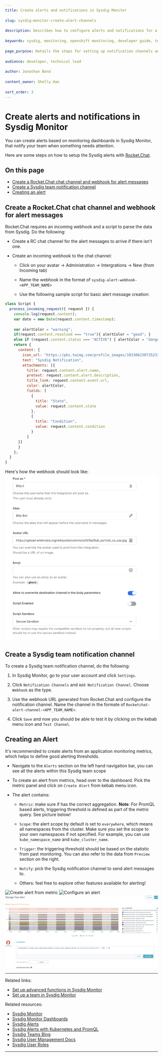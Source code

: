 ```yaml
---
title: Create alerts and notifications in Sysdig Monitor

slug: sysdig-monitor-create-alert-channels

description: Describes how to configure alerts and notifications for a team in Sysdig Monitor.

keywords: sysdig, monitoring, openshift monitoring, developer guide, team guide, team, configure, alerts, notifications

page_purpose: Details the steps for setting up notification channels and configuring them in Sysdig Monitor and RocketChat.

audience: developer, technical lead

author: Jonathan Bond

content_owner: Shelly Han

sort_order: 3
---
```


# Create alerts and notifications in Sysdig Monitor

You can create alerts based on monitoring dashboards in Sysdig Monitor, that notify your team when something needs attention.

Here are some steps on how to setup the Sysdig alerts with [Rocket.Chat](https://chat.developer.gov.bc.ca/).

## On this page
- [Create a Rocket.Chat chat channel and webhook for alert messages](#create-a-rocketchat-chat-channel-and-webhook-for-alert-messages)
- [Create a Sysdig team notification channel](#create-a-sysdig-team-notification-channel)
- [Creating an alert](#creating-an-alert)


## Create a Rocket.Chat chat channel and webhook for alert messages

Rocket.Chat requires an incoming webhook and a script to parse the data from Sysdig. Do the following:
- Create a RC chat channel for the alert messages to arrive if there isn't one.

- Create an incoming webhook to the chat channel:

  - Click on your avatar -> Administration -> Intergrations -> New (from Incoming tab)

  - Name the webhook in the format of `sysdig-alert-webhook-<APP_TEAM_NAME>`

  - Use the following sample script for basic alert message creation:

```js
class Script {
  process_incoming_request({ request }) {
    console.log(request.content);
    var date = new Date(request.content.timestamp);

    var alertColor = "warning";
    if(request.content.resolved === "true"){ alertColor = "good"; }
    else if (request.content.status === "ACTIVE") { alertColor = "danger"; }
    return {
      content: {
        icon_url: "https://pbs.twimg.com/profile_images/1033062307352338432/AAPSOLRs_400x400.jpg",
        text: "Sysdig Notification",
        attachments: [{
          title: request.content.alert.name,
          pretext: request.content.alert.description,
          title_link: request.content.event.url,
          color: alertColor,
          fields: [
            {
              title: "State",
              value: request.content.state
            },
            {
              title: "Condition",
              value: request.content.condition
            }
          ]
      }]
      }
    };
  }
}
```

Here's how the webhook should look like:
![RC webhook config](../../images/sysdig-team-rc-alert-webhook-config.png)


## Create a Sysdig team notification channel

To create a Sysdig team notification channel, do the following:

1. In Sysdig Monitor, go to your user account and click `Settings`.

1. Click `Notification Channels` and `Add Notification Channel`. Choose `Webhook` as the type.

1. Use the webhook URL generated from Rocket.Chat and configure the notification channel. Name the channel in the formate of `Rocketchat-alert-channel-<APP_TEAM_NAME>`.

1. Click `Save` and now you should be able to test it by clicking on the kebab menu icon and `Test Channel`.


## Creating an Alert

It's recommended to create alerts from an application monitoring metrics, which helps to define good alerting thresholds.

- Navigate to the `Alerts` section on the left hand navigation bar, you can see all the alerts within this Sysdig team scope

- To create an alert from metrics, head over to the dashboard. Pick the metric panel and click on `Create Alert` from kebab menu icon.

- The alert contains:

  - `Metric`: make sure if has the correct aggregation. **Note**: For PromQL based alerts, triggering threshold is defined as part of the metric query. See picture below!

  - `Scope`: the alert scope by default is set to `everywhere`, which means all namespaces from the cluster. Make sure you set the scope to your own namespaces if not specified. For example, you can use `kube_namespace_name` and `kube_cluster_name`.

  - `Trigger`: the triggering threshold should be based on the statistic from past monitoring. You can also refer to the data from `Preview` section on the right.

  - `Notify`: pick the Sysdig notification channel to send alert messages to.

  - Others: feel free to explore other features available for alerting!


![Create alert from metric](../../images/sysdig-team-alert-create.png)
![Configure an alert](../../images/sysdig-team-alert-config.png)
![Configure PromQL alert](../../images/sysdig-team-alert-config-promql.png)

---
Related links:
- [Set up advanced functions in Sysdig Monitor](/sysdig-monitor-set-up-advanced-functions/)
- [Set up a team in Sysdig Monitor](/sysdig-monitor-setup-team/)

Related resources:
- [Sysdig Monitor](https://docs.sysdig.com/en/sysdig-monitor.html)
- [Sysdig Monitor Dashboards](https://docs.sysdig.com/en/dashboards.html)
- [Sysdig Alerts](https://docs.sysdig.com/en/alerts.html)
- [Sysdig Alerts with Kubernetes and PromQL](https://sysdig.com/blog/alerting-kubernetes/)
- [Sysdig Teams Blog](https://sysdig.com/blog/introducing-sysdig-teams/)
- [Sysdig User Management Docs](https://docs.sysdig.com/en/manage-teams-and-roles.html)
- [Sysdig User Roles](https://docs.sysdig.com/en/user-and-team-administration.html)

---
